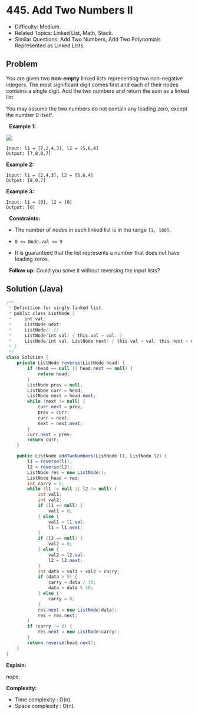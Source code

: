 # 445. Add Two Numbers II

- Difficulty: Medium.
- Related Topics: Linked List, Math, Stack.
- Similar Questions: Add Two Numbers, Add Two Polynomials Represented as Linked Lists.

## Problem

You are given two **non-empty** linked lists representing two non-negative integers. The most significant digit comes first and each of their nodes contains a single digit. Add the two numbers and return the sum as a linked list.

You may assume the two numbers do not contain any leading zero, except the number 0 itself.

 
**Example 1:**

![](https://assets.leetcode.com/uploads/2021/04/09/sumii-linked-list.jpg)

```
Input: l1 = [7,2,4,3], l2 = [5,6,4]
Output: [7,8,0,7]
```

**Example 2:**

```
Input: l1 = [2,4,3], l2 = [5,6,4]
Output: [8,0,7]
```

**Example 3:**

```
Input: l1 = [0], l2 = [0]
Output: [0]
```

 
**Constraints:**


	
- The number of nodes in each linked list is in the range ```[1, 100]```.
	
- ```0 <= Node.val <= 9```
	
- It is guaranteed that the list represents a number that does not have leading zeros.


 
**Follow up:** Could you solve it without reversing the input lists?


## Solution (Java)

```java
/**
 * Definition for singly-linked list.
 * public class ListNode {
 *     int val;
 *     ListNode next;
 *     ListNode() {}
 *     ListNode(int val) { this.val = val; }
 *     ListNode(int val, ListNode next) { this.val = val; this.next = next; }
 * }
 */
class Solution {
    private ListNode reverse(ListNode head) {
        if (head == null || head.next == null) {
            return head;
        }
        ListNode prev = null;
        ListNode curr = head;
        ListNode next = head.next;
        while (next != null) {
            curr.next = prev;
            prev = curr;
            curr = next;
            next = next.next;
        }
        curr.next = prev;
        return curr;
    }

    public ListNode addTwoNumbers(ListNode l1, ListNode l2) {
        l1 = reverse(l1);
        l2 = reverse(l2);
        ListNode res = new ListNode();
        ListNode head = res;
        int carry = 0;
        while (l1 != null || l2 != null) {
            int val1;
            int val2;
            if (l1 == null) {
                val1 = 0;
            } else {
                val1 = l1.val;
                l1 = l1.next;
            }
            if (l2 == null) {
                val2 = 0;
            } else {
                val2 = l2.val;
                l2 = l2.next;
            }
            int data = val1 + val2 + carry;
            if (data > 9) {
                carry = data / 10;
                data = data % 10;
            } else {
                carry = 0;
            }
            res.next = new ListNode(data);
            res = res.next;
        }
        if (carry != 0) {
            res.next = new ListNode(carry);
        }
        return reverse(head.next);
    }
}
```

**Explain:**

nope.

**Complexity:**

* Time complexity : O(n).
* Space complexity : O(n).
